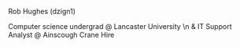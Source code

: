 Rob Hughes (dzign1)

Computer science undergrad @ Lancaster University \n
&
IT Support Analyst @ Ainscough Crane Hire
